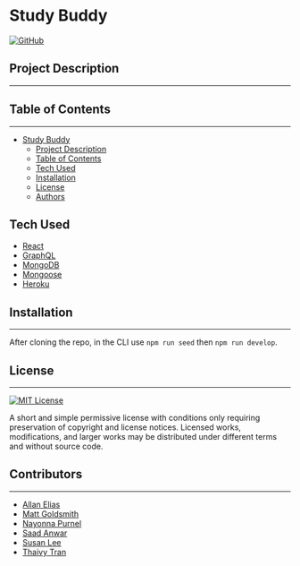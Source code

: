 # Study Buddy

[![GitHub](https://img.shields.io/github/license/EliasAllan/study-buddy)](https://github.com/EliasAllan/study-buddy/blob/main/LICENSE)

## Project Description
 ------

 ## Table of Contents
  ------  
- [Study Buddy](#study-buddy)
  - [Project Description](#project-description)
  - [Table of Contents](#table-of-contents)
  - [Tech Used](#tech-used)
  - [Installation](#installation)
  - [License](#license)
  - [Authors](#authors)

 ## Tech Used

 - [React](https://reactjs.org/)
 - [GraphQL](https://graphql.org/)
 - [MongoDB](https://www.mongodb.com/)
 - [Mongoose](https://mongoosejs.com/)
 - [Heroku](https://www.heroku.com/)
 
 ## Installation
  ------
 After cloning the repo, in the CLI use `npm run seed` then `npm run develop`.
 
 ## License
  ------
 [![MIT License](https://img.shields.io/github/license/EliasAllan/study-buddy)](https://github.com/EliasAllan/study-buddy/blob/main/LICENSE)
 
 A short and simple permissive license with conditions only requiring preservation of copyright and license notices. Licensed works, modifications, and larger works may be distributed under different terms and without source code.

 ## Contributors
  ------

  - [Allan Elias](https://github.com/EliasAllan)
  - [Matt Goldsmith](https://github.com/chocochip287)
  - [Nayonna Purnel](https://github.com/nayonnapurnell)
  - [Saad Anwar](https://github.com/SaadYousafi87)
  - [Susan Lee](https://github.com/s-s-lee/)
  - [Thaivy Tran](https://github.com/ThaivyTran)
  
